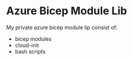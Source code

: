 # Azure Bicep Module Lib

My private azure bicep module lip consist of:
- bicep modules
- cloud-init
- bash scripts
